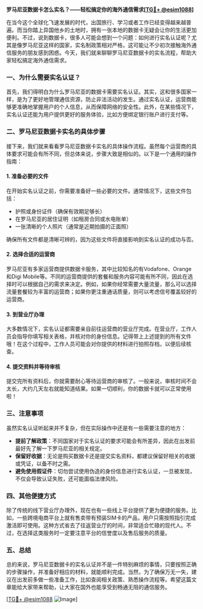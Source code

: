 **罗马尼亚数据卡怎么实名？——轻松搞定你的海外通信需求[[TG💪+ @esim1088](https://t.me/s/esim1088)]**

在当今这个全球化飞速发展的时代，出国旅行、学习或者工作已经变得越来越普遍。而当你踏上异国他乡的土地时，拥有一张本地的数据卡无疑会让你的生活更加便利。不过，说到数据卡，很多人可能会想到一个问题：如何进行实名认证呢？尤其是像罗马尼亚这样的国家，实名制政策相对严格，这可能让不少初次接触海外通信服务的朋友感到困惑。今天，我们就来聊聊罗马尼亚数据卡的实名流程，帮助大家轻松搞定海外通信需求。

### 一、为什么需要实名认证？

首先，我们得明白为什么罗马尼亚的数据卡需要实名认证。其实，这和很多国家一样，是为了更好地管理通信资源，防止非法活动的发生。通过实名认证，运营商能够更准确地掌握用户的个人信息，从而保障网络的安全性。此外，在某些情况下，实名认证还能为用户提供更好的服务体验，比如方便绑定银行账户进行支付等。

### 二、罗马尼亚数据卡实名的具体步骤

接下来，我们就来看看罗马尼亚数据卡实名的具体操作流程。虽然每个运营商的具体要求可能会有所不同，但总体来说，步骤大致是相似的。以下是一个通用的操作指南：

#### 1. 准备必要的文件

在开始实名认证之前，你需要准备好一些必要的文件。通常情况下，这些文件包括：
- 护照或身份证件（确保有效期足够长）
- 在罗马尼亚的居住证明（如租房合同或水电账单）
- 一张清晰的个人照片（通常是近期拍摄的正面照）

确保所有文件都是清晰可辨的，因为这些文件将直接影响到实名认证的成功与否。

#### 2. 选择合适的运营商

罗马尼亚有多家运营商提供数据卡服务，其中比较知名的有Vodafone、Orange和Digi Mobile等。不同的运营商提供的套餐和服务内容可能有所不同，因此在选择时可以根据自己的需求来决定。例如，如果你经常需要大量流量，那么可以选择流量套餐较为丰富的运营商；如果你更注重通话质量，则可以考虑信号覆盖较好的运营商。

#### 3. 到营业厅办理

大多数情况下，实名认证都需要亲自前往运营商的营业厅完成。在营业厅，工作人员会指导你填写相关表格，并核对你的身份信息。记得带上上述提到的所有文件哦！在这个过程中，工作人员可能会对你提供的材料进行拍照存档，以便后续核查。

#### 4. 提交资料并等待审核

提交完所有资料后，你就需要耐心等待运营商的审核了。一般来说，审核时间不会太长，大约几天左右就能知道结果。如果一切顺利，你的数据卡就可以正常使用啦！

### 三、注意事项

虽然实名认证听起来并不复杂，但在实际操作中还是有一些需要注意的地方：

- **提前了解政策**：不同国家对于实名认证的要求可能会有所差异，因此在出发前最好先了解一下罗马尼亚的相关规定。
- **保留好收据**：无论是购买数据卡还是提交实名资料，都建议保留好相关的收据或凭证，以备不时之需。
- **避免使用假证件**：切勿尝试使用伪造的身份信息进行实名认证，一旦被发现，不仅会导致认证失败，还可能面临法律风险。

### 四、其他便捷方式

除了传统的线下营业厅办理外，现在也有一些线上平台提供了更为便捷的服务。比如，一些跨境电商平台上就有售卖带有预装SIM卡的产品，用户只需按照指引完成激活即可使用。这种方式省去了往返营业厅的时间，非常适合忙碌的现代人。不过，在选择这类服务时一定要注意平台的信誉度以及售后服务的质量。

### 五、总结

总的来说，罗马尼亚数据卡的实名认证并不是一件特别麻烦的事情，只要按照正确的步骤操作，并准备好相应的材料，就能顺利完成。当然，为了确保万无一失，建议在出发前多做一些准备工作，比如查阅相关政策、熟悉操作流程等。希望这篇文章能给大家带来帮助，让大家在国外也能享受到畅通无阻的通信服务。

[[TG💪+ @esim1088](https://t.me/s/esim1088) ![Image](https://i.postimg.cc/4NQfJmqS/Snipaste-2025-05-13-00-14-12.png)]